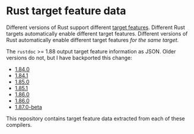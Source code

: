 # Rust target feature data

Different versions of Rust support different [target features](https://rust-lang.github.io/rfcs/2045-target-feature.html). Different Rust targets automatically enable different target features. Different versions of Rust automatically enable different target features _for the same target_.

The `rustdoc` >= 1.88 output target feature information as JSON. Older versions do not, but I have backported this change:

* [1.84.0](https://github.com/willglynn/rust/commits/rustdoc_target_features_backport_v1.84.0/)
* [1.84.1](https://github.com/willglynn/rust/commits/rustdoc_target_features_backport_v1.84.1/)
* [1.85.0](https://github.com/willglynn/rust/commits/rustdoc_target_features_backport_v1.85.0/)
* [1.85.1](https://github.com/willglynn/rust/commits/rustdoc_target_features_backport_v1.85.1/)
* [1.86.0](https://github.com/willglynn/rust/commits/rustdoc_target_features_backport_v1.86.0/)
* [1.86.0](https://github.com/willglynn/rust/commits/rustdoc_target_features_backport_v1.86.0/)
* [1.87.0-beta](https://github.com/willglynn/rust/commits/rustdoc_target_features_backport_v1.87.0-beta/)

This repository contains target feature data extracted from each of these compilers.
